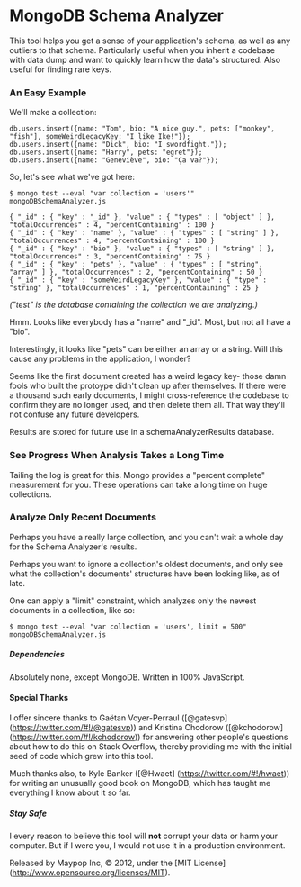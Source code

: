 # MongoDB Schema Analyzer #
This tool helps you get a sense of your application's schema, as well as any outliers to that schema. Particularly useful when you inherit a codebase with data dump and want to quickly learn how the data's structured. Also useful for finding rare keys.

### An Easy Example ###

We'll make a collection:

	db.users.insert({name: "Tom", bio: "A nice guy.", pets: ["monkey", "fish"], someWeirdLegacyKey: "I like Ike!"});
	db.users.insert({name: "Dick", bio: "I swordfight."});
	db.users.insert({name: "Harry", pets: "egret"});
	db.users.insert({name: "Geneviève", bio: "Ça va?"});

So, let's see what we've got here:

	$ mongo test --eval "var collection = 'users'" mongoDBSchemaAnalyzer.js
	
	{ "_id" : { "key" : "_id" }, "value" : { "types" : [ "object" ] }, "totalOccurrences" : 4, "percentContaining" : 100 }
	{ "_id" : { "key" : "name" }, "value" : { "types" : [ "string" ] }, "totalOccurrences" : 4, "percentContaining" : 100 }
	{ "_id" : { "key" : "bio" }, "value" : { "types" : [ "string" ] }, "totalOccurrences" : 3, "percentContaining" : 75 }
	{ "_id" : { "key" : "pets" }, "value" : { "types" : [ "string", "array" ] }, "totalOccurrences" : 2, "percentContaining" : 50 }
	{ "_id" : { "key" : "someWeirdLegacyKey" }, "value" : { "type" : "string" }, "totalOccurrences" : 1, "percentContaining" : 25 }

_("test" is the database containing the collection we are analyzing.)_

Hmm. Looks like everybody has a "name" and "_id". Most, but not all have a "bio".

Interestingly, it looks like "pets" can be either an array or a string. Will this cause any problems in the application, I wonder?

Seems like the first document created has a weird legacy key- those damn fools who built the protoype didn't clean up after themselves. If there were a thousand such early documents, I might cross-reference the codebase to confirm they are no longer used, and then delete them all. That way they'll not confuse any future developers.

Results are stored for future use in a schemaAnalyzerResults database.

### See Progress When Analysis Takes a Long Time ###

Tailing the log is great for this. Mongo provides a "percent complete" measurement for you. These operations can take a long time on huge collections.

### Analyze Only Recent Documents ###

Perhaps you have a really large collection, and you can't wait a whole day for the Schema Analyzer's results.

Perhaps you want to ignore a collection's oldest documents, and only see what the collection's documents' structures have been looking like, as of late.

One can apply a "limit" constraint, which analyzes only the newest documents in a collection, like so:

	$ mongo test --eval "var collection = 'users', limit = 500" mongoDBSchemaAnalyzer.js

##### Dependencies #####

Absolutely none, except MongoDB. Written in 100% JavaScript.

#### Special Thanks ####

I offer sincere thanks to Gaëtan Voyer-Perraul ([@gatesvp] (https://twitter.com/#!/@gatesvp)) and Kristina Chodorow ([@kchodorow] (https://twitter.com/#!/kchodorow)) for answering other people's questions about how to do this on Stack Overflow, thereby providing me with the initial seed of code which grew into this tool.

Much thanks also, to Kyle Banker ([@Hwaet] (https://twitter.com/#!/hwaet)) for writing an unusually good book on MongoDB, which has taught me everything I know about it so far.

##### Stay Safe #####

I every reason to believe this tool will **not** corrupt your data or harm your computer. But if I were you, I would not use it in a production environment.


Released by Maypop Inc, © 2012, under the [MIT License] (http://www.opensource.org/licenses/MIT).

